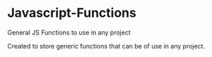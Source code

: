 # Javascript-Functions
General JS Functions to use in any project

Created to store generic functions that can be of use in any project.
